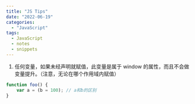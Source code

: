 ```yaml
---
title: "JS Tips"
date: "2022-06-19"
categories:
  - "JavaScript"
tags:
  - JavaScript
  - notes
  - snippets
---
```


1. 任何变量，如果未经声明就赋值，此变量是属于 window 的属性，而且不会做变量提升。（注意，无论在哪个作用域内赋值）

```javascript
function foo() {
	var a = (b = 100); // a和b的区别
}
```
